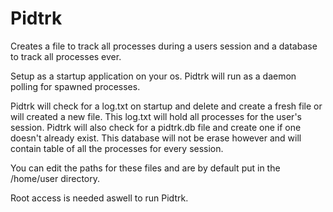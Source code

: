 Pidtrk
======

Creates a file to track all processes during a users session and a database to track all processes ever.

Setup as a startup application on your os.  Pidtrk will run as a daemon polling for spawned processes.

Pidtrk will check for a log.txt on startup and delete and create a fresh file or will created a new file.
This log.txt will hold all processes for the user's session.  Pidtrk will also check for a pidtrk.db file
and create one if one doesn't already exist.  This database will not be erase however and will contain table
of all the processes for every session.

You can edit the paths for these files and are by default put in the /home/user directory.

Root access is needed aswell to run Pidtrk. 
